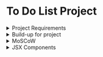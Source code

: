 # To Do List Project
<details>
<summary>Project Requirements </summary>

- [] Dynamically render content with React Components

- [] Display all to do list items

- [] Three views required (All, complete, in progress)

- [] Ability to cross out or check items as completed

- [] See a count of remaining items

- [] Ability to remove one item 

- [] Add a complete all function

- [] Ability to uncheck items and add back to in progress

</details>

<details>
<summary>Build-up for project</summary>

    - Visually on first page load what will the user see?

        - Empty input ready to enter first to-do

        - Add task button to add to list once imput if filled

        - Tabs to switch between states (Complete,In progress, all)
        
        
    - What will the functionality be?

        - Ability to type in input box and add via button or 'enter'

        - Once user inputs task, task will generate in a list below

        - Task will be able to be marked complete with a checkbox

        - Task will be able to be deleted with an 'X' button

        - Nav bar should be able to navigate between All, complete, and in progress

        - Clicking on All will list all tasks finished or not

        - Clicking on Complete will show tasks you have completed

        - Clicking on Tasks will show tasks in progress
   
</details>

<details>
<summary>MoSCoW</summary>

#### Must Haves

        -Adding Tasks

        - Removing/Completing Task option

        - List for the tasks
    
####  Should Haves  
    
        - Due Dates

        - Prioritization options

        - Attaching notes to the tasks
       
#### Could Haves
        
        - Customizable themes

        - Notifications
        
#### Won't Haves

        - Share feature to share with other users


</details>

<details>

<summary>JSX Components</summary>

    - MainCard - Card to hold the task list inside
    
    - TaskInput - Input bar for entering tasks

    - TaskButton - Button to add task once typed in

    - TaskList (inside input) to list the task added

    - DeleteButton - an 'X' button added to your

    - TaskCompleteBtn - Some sort of checkbox to left of list for user to mark for complete
    

</details>
